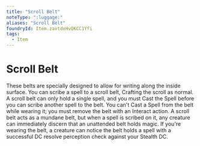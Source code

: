 ```yaml
---
title: "Scroll Belt"
noteType: ":luggage:"
aliases: "Scroll Belt"
foundryId: Item.zavtdxHvQKCC1Yfi
tags:
  - Item
---
```


# Scroll Belt

These belts are specially designed to allow for writing along the inside surface. You can scribe a spell to a scroll belt, Crafting the scroll as normal. A scroll belt can only hold a single spell, and you must Cast the Spell before you can scribe another spell to the belt. You can't Cast a Spell from the belt while wearing it; you must remove the belt with an Interact action. A scroll belt acts as a mundane belt, but when a spell is scribed on it, any creature can immediately discern that an unattended belt holds magic. If you're wearing the belt, a creature can notice the belt holds a spell with a successful DC resolve perception check against your Stealth DC.

